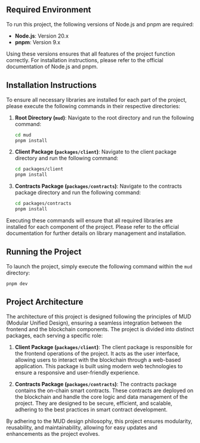 
## Required Environment

To run this project, the following versions of Node.js and pnpm are required:

- **Node.js**: Version 20.x
- **pnpm**: Version 9.x

Using these versions ensures that all features of the project function correctly. For installation instructions, please refer to the official documentation of Node.js and pnpm.


## Installation Instructions

To ensure all necessary libraries are installed for each part of the project, please execute the following commands in their respective directories:

1. **Root Directory (`mud`)**:
   Navigate to the root directory and run the following command:
   ```bash
   cd mud
   pnpm install
   ```

2. **Client Package (`packages/client`)**:
   Navigate to the client package directory and run the following command:
   ```bash
   cd packages/client
   pnpm install
   ```

3. **Contracts Package (`packages/contracts`)**:
   Navigate to the contracts package directory and run the following command:
   ```bash
   cd packages/contracts
   pnpm install
   ```

Executing these commands will ensure that all required libraries are installed for each component of the project. Please refer to the official documentation for further details on library management and installation.

## Running the Project

To launch the project, simply execute the following command within the `mud` directory:

  ```
  pnpm dev
  ```



## Project Architecture

The architecture of this project is designed following the principles of MUD (Modular Unified Design), ensuring a seamless integration between the frontend and the blockchain components. The project is divided into distinct packages, each serving a specific role:

1. **Client Package (`packages/client`)**:
   The client package is responsible for the frontend operations of the project. It acts as the user interface, allowing users to interact with the blockchain through a web-based application. This package is built using modern web technologies to ensure a responsive and user-friendly experience.

2. **Contracts Package (`packages/contracts`)**:
   The contracts package contains the on-chain smart contracts. These contracts are deployed on the blockchain and handle the core logic and data management of the project. They are designed to be secure, efficient, and scalable, adhering to the best practices in smart contract development.

By adhering to the MUD design philosophy, this project ensures modularity, reusability, and maintainability, allowing for easy updates and enhancements as the project evolves.
